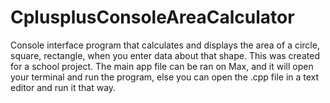 # CplusplusConsoleAreaCalculator
Console interface program that calculates and displays the area of a circle, square, rectangle, when you enter data about that shape. This was created for a school project.
The main app file can be ran on Max, and it will open your terminal and run the program, else you can open the .cpp file in a text editor and run it that way.
